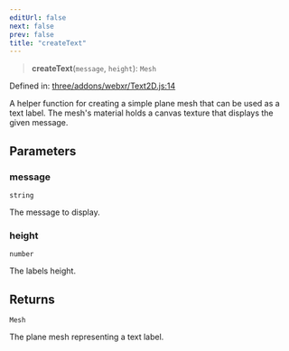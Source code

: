 ```yaml
---
editUrl: false
next: false
prev: false
title: "createText"
---
```


> **createText**(`message`, `height`): `Mesh`

Defined in: [three/addons/webxr/Text2D.js:14](https://github.com/DefinitelyMaybe/three-i18n/blob/fa57b79433d1c349ffb23a78727299c8d4190136/three/addons/webxr/Text2D.js#L14)

A helper function for creating a simple plane mesh
that can be used as a text label. The mesh's material
holds a canvas texture that displays the given message.

## Parameters

### message

`string`

The message to display.

### height

`number`

The labels height.

## Returns

`Mesh`

The plane mesh representing a text label.

